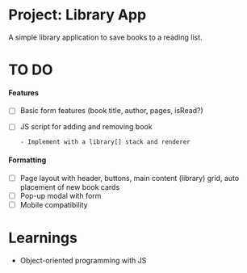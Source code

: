 # Project: Library App

A simple library application to save books to a reading list.

# TO DO

#### Features
- [ ] Basic form features (book title, author, pages, isRead?)
- [ ] JS script for adding and removing book

      - Implement with a library[] stack and renderer

#### Formatting
- [ ] Page layout with header, buttons, main content (library) grid, auto placement of new book cards
- [ ] Pop-up modal with form
- [ ] Mobile compatibility

# Learnings
- Object-oriented programming with JS
